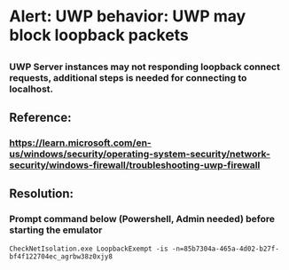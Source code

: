 # Alert: UWP behavior: UWP may block loopback packets
##
### UWP Server instances may not responding loopback connect requests, additional steps is needed for connecting to localhost. 
## Reference: 
### <https://learn.microsoft.com/en-us/windows/security/operating-system-security/network-security/windows-firewall/troubleshooting-uwp-firewall>
## Resolution:
### Prompt command below (Powershell, Admin needed) before starting the emulator
```CheckNetIsolation.exe LoopbackExempt -is -n=85b7304a-465a-4d02-b27f-bf4f122704ec_agrbw38z0xjy8```